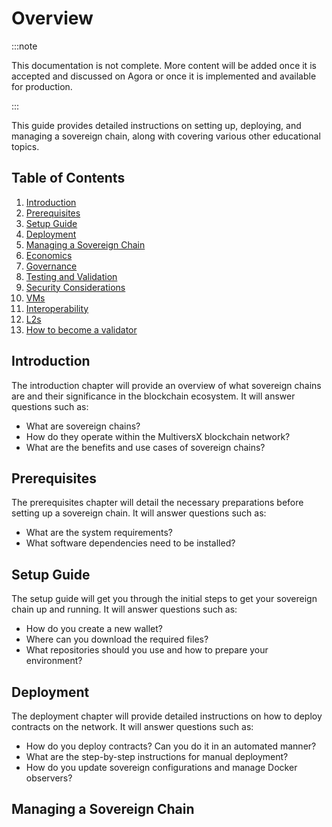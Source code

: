 # Overview

:::note

This documentation is not complete. More content will be added once it is accepted and discussed on Agora or once it is implemented and available for production.

:::

This guide provides detailed instructions on setting up, deploying, and managing a sovereign chain, along with covering various other educational topics.

## Table of Contents

1. [Introduction](/sovereign/key-features)
2. [Prerequisites](/sovereign/system-requirements)
3. [Setup Guide](/sovereign/setup)
4. [Deployment](/sovereign/deploy-sovereign)
5. [Managing a Sovereign Chain](/sovereign/managing-sovereign)
6. [Economics](/sovereign/token-economics)
7. [Governance](sovereign/governance)
8. [Testing and Validation](/sovereign/testing)
9. [Security Considerations](/sovereign/security)
10. [VMs](#vms)
11. [Interoperability](#interoperability)
12. [L2s](#l2s)
13. [How to become a validator](/sovereign/validators)

## Introduction

The introduction chapter will provide an overview of what sovereign chains are and their significance in the blockchain ecosystem. It will answer questions such as:
- What are sovereign chains?
- How do they operate within the MultiversX blockchain network?
- What are the benefits and use cases of sovereign chains?

## Prerequisites

The prerequisites chapter will detail the necessary preparations before setting up a sovereign chain. It will answer questions such as:
- What are the system requirements?
- What software dependencies need to be installed?

## Setup Guide

The setup guide will get you through the initial steps to get your sovereign chain up and running. It will answer questions such as:
- How do you create a new wallet?
- Where can you download the required files?
- What repositories should you use and how to prepare your environment?

## Deployment

The deployment chapter will provide detailed instructions on how to deploy contracts on the network. It will answer questions such as:
- How do you deploy contracts? Can you do it in an automated manner?
- What are the step-by-step instructions for manual deployment?
- How do you update sovereign configurations and manage Docker observers?

## Managing a Sovereign Chain


